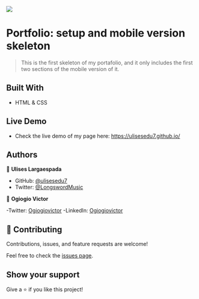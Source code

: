 ![](https://img.shields.io/badge/Microverse-blueviolet)

# Portfolio: setup and mobile version skeleton

> This is the first skeleton of my portafolio, and it only includes the first two sections of the mobile version of it. 


## Built With

- HTML & CSS

## Live Demo

- Check the live demo of my page here: https://ulisesedu7.github.io/  

## Authors

👤 **Ulises Largaespada**

- GitHub: [@ulisesedu7](https://github.com/ulisesedu7)
- Twitter: [@LongswordMusic](https://twitter.com/LongswordMusic)

👤 **Ogiogio Victor**

-Twitter: [Ogiogiovictor](https://twitter.com/a0df623fb9d9482)
-LinkedIn:  [Ogiogiovictor](https://www.linkedin.com/in/ogiogio-victor-a096a0181/)

## 🤝 Contributing

Contributions, issues, and feature requests are welcome!

Feel free to check the [issues page](../../issues/).

## Show your support

Give a ⭐️ if you like this project!
